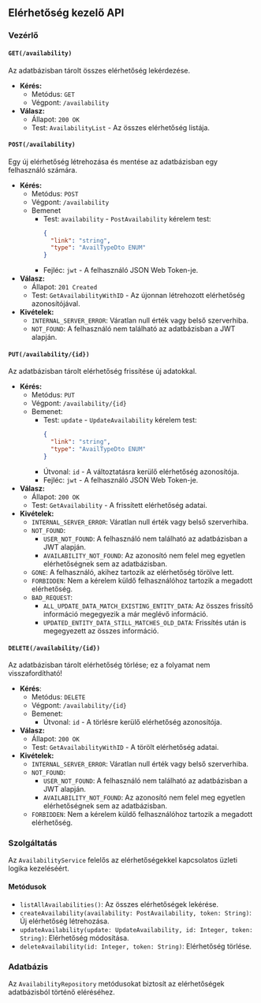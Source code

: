 ## Elérhetőség kezelő API

### Vezérlő

#### `GET(/availability)`

Az adatbázisban tárolt összes elérhetőség lekérdezése.

- **Kérés:**
  - Metódus: `GET`
  - Végpont: `/availability`
- **Válasz:**
  - Állapot: `200 OK`
  - Test: `AvailabilityList` - Az összes elérhetőség listája.

#### `POST(/availability)`

Egy új elérhetőség létrehozása és mentése az adatbázisban egy felhasználó számára.

- **Kérés:**
  - Metódus: `POST`
  - Végpont: `/availability`
  - Bemenet
    - Test: `availability` - `PostAvailability` kérelem test:
      ```json
      {
        "link": "string",
        "type": "AvailTypeDto ENUM"
      }
      ```
    - Fejléc: `jwt` - A felhasználó JSON Web Token-je.
- **Válasz:**
  - Állapot: `201 Created`
  - Test: `GetAvailabilityWithID` - Az újonnan létrehozott elérhetőség azonosítójával.
- **Kivételek:**
  - `INTERNAL_SERVER_ERROR`: Váratlan null érték vagy belső szerverhiba.
  - `NOT_FOUND`: A felhasználó nem található az adatbázisban a JWT alapján.

#### `PUT(/availability/{id})`

Az adatbázisban tárolt elérhetőség frissítése új adatokkal.

- **Kérés:**
  - Metódus: `PUT`
  - Végpont: `/availability/{id}`
  - Bemenet:
    - Test: `update` - `UpdateAvailability` kérelem test:
      ```json
      {
        "link": "string",
        "type": "AvailTypeDto ENUM"
      }
      ```
    - Útvonal: `id` - A változtatásra kerülő elérhetőség azonosítója.
    - Fejléc: `jwt` - A felhasználó JSON Web Token-je.
- **Válasz:**
  - Állapot: `200 OK`
  - Test: `GetAvailability` - A frissített elérhetőség adatai.
- **Kivételek:**
  - `INTERNAL_SERVER_ERROR`: Váratlan null érték vagy belső szerverhiba.
  - `NOT_FOUND`:
    - `USER_NOT_FOUND`: A felhasználó nem található az adatbázisban a JWT alapján.
    - `AVAILABILITY_NOT_FOUND`: Az azonosító nem felel meg egyetlen elérhetőségnek sem az adatbázisban.
  - `GONE`: A felhasználó, akihez tartozik az elérhetőség törölve lett.
  - `FORBIDDEN`: Nem a kérelem küldő felhasználóhoz tartozik a megadott elérhetőség.
  - `BAD_REQUEST`:
    - `ALL_UPDATE_DATA_MATCH_EXISTING_ENTITY_DATA`: Az összes frissítő információ megegyezik a már meglévő információ.
    - `UPDATED_ENTITY_DATA_STILL_MATCHES_OLD_DATA`: Frissítés után is megegyezett az összes információ.

#### `DELETE(/availability/{id})`

Az adatbázisban tárolt elérhetőség törlése; ez a folyamat nem visszafordítható!

- **Kérés**:
  - Metódus: `DELETE`
  - Végpont: `/availability/{id}`
  - Bemenet:
    - Útvonal: `id` - A törlésre kerülő elérhetőség azonosítója.
- **Válasz:**
  - Állapot: `200 OK`
  - Test: `GetAvailabilityWithID` - A törölt elérhetőség adatai.
- **Kivételek:**
  - `INTERNAL_SERVER_ERROR`: Váratlan null érték vagy belső szerverhiba.
  - `NOT_FOUND`:
    - `USER_NOT_FOUND`: A felhasználó nem található az adatbázisban a JWT alapján.
    - `AVAILABILITY_NOT_FOUND`: Az azonosító nem felel meg egyetlen elérhetőségnek sem az adatbázisban.
  - `FORBIDDEN`: Nem a kérelem küldő felhasználóhoz tartozik a megadott elérhetőség.

### Szolgáltatás

Az `AvailabilityService` felelős az elérhetőségekkel kapcsolatos üzleti logika kezeléséért.

#### Metódusok

- `listAllAvailabilities()`: Az összes elérhetőségek lekérése.
- `createAvailability(availability: PostAvailability, token: String)`: Új elérhetőség létrehozása.
- `updateAvailability(update: UpdateAvailability, id: Integer, token: String)`: Elérhetőség módosítása.
- `deleteAvailability(id: Integer, token: String)`: Elérhetőség törlése.

### Adatbázis

Az `AvailabilityRepository` metódusokat biztosít az elérhetőségek adatbázisból történő eléréséhez.
